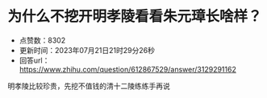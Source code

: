 # 为什么不挖开明孝陵看看朱元璋长啥样？
- 点赞数：8302
- 更新时间：2023年07月21日21时29分26秒
- 回答url：https://www.zhihu.com/question/612867529/answer/3129291162
<body>
 <p data-pid="BcLZaLpB">明孝陵比较珍贵，先挖不值钱的清十二陵练练手再说</p>
</body>
